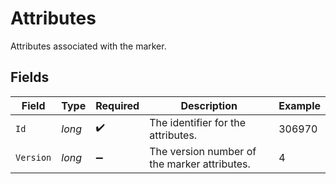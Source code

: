 # Attributes

Attributes associated with the marker.


## Fields

| Field                                        | Type                                         | Required                                     | Description                                  | Example                                      |
| -------------------------------------------- | -------------------------------------------- | -------------------------------------------- | -------------------------------------------- | -------------------------------------------- |
| `Id`                                         | *long*                                       | :heavy_check_mark:                           | The identifier for the attributes.           | 306970                                       |
| `Version`                                    | *long*                                       | :heavy_minus_sign:                           | The version number of the marker attributes. | 4                                            |